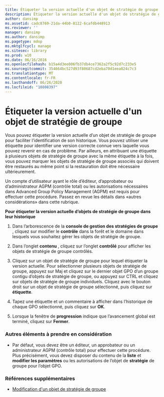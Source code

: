 ```yaml
---
title: Étiqueter la version actuelle d'un objet de stratégie de groupe
description: Étiqueter la version actuelle d'un objet de stratégie de groupe
author: dansimp
ms.assetid: cadc8769-21da-44b0-8122-6cafdb448913
ms.reviewer: ''
manager: dansimp
ms.author: dansimp
ms.pagetype: mdop
ms.mktglfcycl: manage
ms.sitesec: library
ms.prod: w10
ms.date: 06/16/2016
ms.openlocfilehash: b15a4d3ee006fb37db4ce7362a2f5c92d7c233e5
ms.sourcegitcommit: 354664bc527d93f80687cd2eba70d1eea024c7c3
ms.translationtype: MT
ms.contentlocale: fr-FR
ms.lasthandoff: 06/26/2020
ms.locfileid: "10808397"
---
```

# Étiqueter la version actuelle d'un objet de stratégie de groupe


Vous pouvez étiqueter la version actuelle d’un objet de stratégie de groupe pour faciliter l’identification de son historique. Vous pouvez utiliser une étiquette pour identifier une version correcte connue vers laquelle vous pouvez revenir en cas de problème. Par ailleurs, en attribuant une étiquette à plusieurs objets de stratégie de groupe avec la même étiquette à la fois, vous pouvez marquer les objets de stratégie de groupe associés qui doivent être restaurés au même point si la restauration doit être nécessaire ultérieurement.

Un compte d’utilisateur ayant le rôle d’éditeur, d’approbateur ou d’administrateur AGPM (contrôle total) ou les autorisations nécessaires dans Advanced Group Policy Management (AGPM) est requis pour effectuer cette procédure. Passez en revue les détails dans «autres considérations» dans cette rubrique.

**Pour étiqueter la version actuelle d’objets de stratégie de groupe dans leur historique**

1.  Dans l’arborescence de la **console de gestion des stratégies de groupe** , cliquez sur modifier le **contrôle** dans la forêt et le domaine dans lesquels vous souhaitez gérer les objets de stratégie de groupe.

2.  Dans l’onglet **contenu** , cliquez sur l’onglet **contrôlé** pour afficher les objets de stratégie de groupe contrôlés.

3.  Cliquez sur un objet de stratégie de groupe pour lequel étiqueter la version actuelle. Pour sélectionner plusieurs objets de stratégie de groupe, appuyez sur Maj et cliquez sur le dernier objet GPO d’un groupe contigu d’objets de stratégie de groupe, ou appuyez sur CTRL et cliquez sur objets de stratégie de groupe individuels. Cliquez avec le bouton droit sur un objet de stratégie de groupe sélectionné, puis cliquez sur **étiquette**.

4.  Tapez une étiquette et un commentaire à afficher dans l’historique de chaque GPO sélectionné, puis cliquez sur **OK**.

5.  Lorsque la fenêtre de **progression** indique que l’avancement global est terminé, cliquez sur **Fermer**.

### Autres éléments à prendre en considération

-   Par défaut, vous devez être un éditeur, un approbateur ou un administrateur AGPM (contrôle total) pour effectuer cette procédure. Plus précisément, vous devez disposer du contenu de la **liste** et **modifier les paramètres** ou les autorisations de l’objet de **stratégie** de groupe pour l’objet GPO.

### Références supplémentaires

-   [Modification d'un objet de stratégie de groupe](editing-a-gpo-agpm40.md)

 

 





